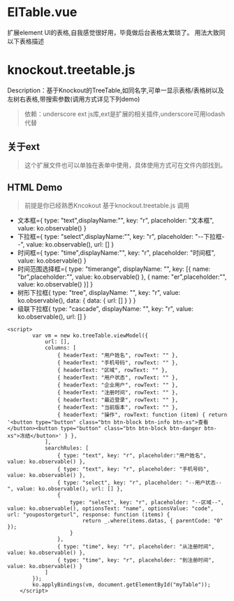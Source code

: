 # ElTable.vue
扩展element UI的表格,自我感觉很好用，毕竟做后台表格太繁琐了。
用法大致同以下表格描述
# knockout.treetable.js
Description：基于Knockout的TreeTable,如同名字,可单一显示表格/表格树以及左树右表格,带搜索参数(调用方式详见下列demo)
>依赖：underscore ext js库,ext是扩展的相关插件,underscore可用lodash代替
## 关于ext
>这个扩展文件也可以单独在表单中使用，具体使用方式可在文件内部找到。

## HTML Demo
>前提是你已经熟悉Kncokout
基于knockout.treetable.js 调用
* 文本框={ type: "text",displayName:"", key: "r", placeholder: "文本框", value: ko.observable() }
* 下拉框={ type: "select",displayName:"", key: "r", placeholder: "--下拉框--", value: ko.observable(), url: [] }
* 时间框={ type: "time",displayName:"", key: "r", placeholder: "时间框", value: ko.observable() }
* 时间范围选择框={ type: "timerange", displayName: "", key: [{ name: "br",placeholder:"", value: ko.observable() }, { name: "er",placeholder:"", value: ko.observable() }] }
* 树形下拉框{ type: "tree", displayName: "", key: "r", value: ko.observable(), data: { data: { url: [] } } }
* 级联下拉框{ type: "cascade", displayName: "", key: "r", value: ko.observable(), url: [] }
```
<script>
        var vm = new ko.treeTable.viewModel({
            url: [],
            columns: [
                { headerText: "用户姓名", rowText: "" },
                { headerText: "手机号码", rowText: "" },
                { headerText: "区域", rowText: "" },
                { headerText: "用户状态", rowText: "" },
                { headerText: "企业用户", rowText: "" },
                { headerText: "注册时间", rowText: "" },
                { headerText: "最近登录", rowText: "" },
                { headerText: "当前版本", rowText: "" },
                { headerText: "操作", rowText: function (item) { return '<button type="button" class="btn btn-block btn-info btn-xs">查看</button><button type="button" class="btn btn-block btn-danger btn-xs">冻结</button>' } },
            ],
            searchRules: [
                { type: "text", key: "r", placeholder:"用户姓名", value: ko.observable() },
                { type: "text", key: "r", placeholder: "手机号码", value: ko.observable() },
                { type: "select", key: "r", placeholder: "--用户状态--", value: ko.observable(), url: [] },
                {
                    type: "select", key: "r", placeholder: "--区域--", value: ko.observable(), optionsText: "name", optionsValue: "code", url: "youpostorgeturl", response: function (items) {
                        return _.where(items.datas, { parentCode: "0" });
                    }
                },
                { type: "time", key: "r", placeholder: "从注册时间", value: ko.observable() },
                { type: "time", key: "r", placeholder: "到注册时间", value: ko.observable() }
            ]
        });
        ko.applyBindings(vm, document.getElementById("myTable"));
    </script>
```
